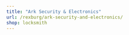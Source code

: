 ```yaml
---
title: "Ark Security & Electronics"
url: /rexburg/ark-security-and-electronics/
shop: locksmith
---
```

